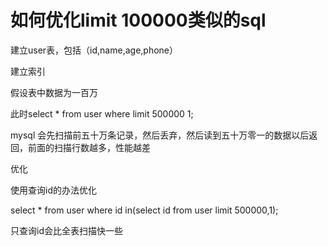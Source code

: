 # 如何优化limit 100000类似的sql


建立user表，包括（id,name,age,phone）

建立索引

假设表中数据为一百万

此时select * from user where limit 500000 1;

mysql 会先扫描前五十万条记录，然后丢弃，然后读到五十万零一的数据以后返回，前面的扫描行数越多，性能越差

优化

  使用查询id的办法优化
  
  select * from user where id in(select id from user limit 500000,1);
  
  
  只查询id会比全表扫描快一些




